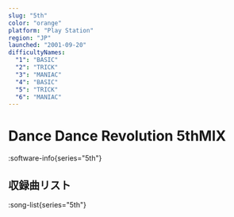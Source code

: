```yaml
---
slug: "5th"
color: "orange"
platform: "Play Station"
region: "JP"
launched: "2001-09-20"
difficultyNames:
  "1": "BASIC"
  "2": "TRICK"
  "3": "MANIAC"
  "4": "BASIC"
  "5": "TRICK"
  "6": "MANIAC"
---
```


# Dance Dance Revolution 5thMIX

:software-info{series="5th"}

## 収録曲リスト

:song-list{series="5th"}
